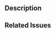 <!-- 
## Contribution Agreement
By contributing, you agree to the license terms (CC Zero 1.0 for notify crate, MIT/Apache 2.0 for the rest) and the code of conduct in CODE_OF_CONDUCT.md.

## Changelog
Add an entry to CHANGELOG.md if applicable. Create a new section `## notify (unreleased)` if not already present.

## Testing
The test suite will run after creating this PR. If builds fail, you must either fix the errors, ask for help, or provide a detailed explanation of why failures are expected. If you don't, a maintainer may prompt you, but it will take longer for your contribution to be reviewed.

## Code Quality
Running `cargo fmt` and `cargo clippy` is appreciated but not required.

You can delete this comment after reading.
-->

## Description
<!-- Describe your changes here -->

## Related Issues
<!-- Link any related issues -->
